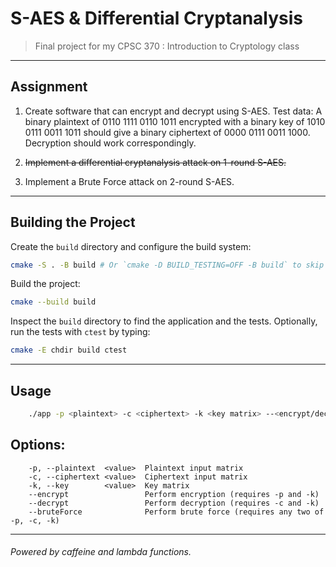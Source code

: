 # S-AES & Differential Cryptanalysis

> Final project for my CPSC 370 : Introduction to Cryptology class

---

## Assignment
1. Create software that can encrypt and decrypt using S-AES. Test data: A binary plaintext of 0110 1111 0110 1011 encrypted with a binary key of 1010 0111 0011 1011 should give a binary ciphertext of 0000 0111 0011 1000. Decryption should work correspondingly. 

2. ~~Implement a differential cryptanalysis attack on 1-round S-AES.~~
2. Implement a Brute Force attack on 2-round S-AES.

---

## Building the Project 
Create the `build` directory and configure the build system:
```bash
cmake -S . -B build # Or `cmake -D BUILD_TESTING=OFF -B build` to skip tests. 
```
Build the project:
```bash
cmake --build build
```
Inspect the `build` directory to find the application and the tests.
Optionally, run the tests with `ctest` by typing:
```bash
cmake -E chdir build ctest
```

---

## Usage

```bash
    ./app -p <plaintext> -c <ciphertext> -k <key matrix> --<encrypt/decrypt> --bruteForce
```

## Options:
        -p, --plaintext  <value>  Plaintext input matrix
        -c, --ciphertext <value>  Ciphertext input matrix
        -k, --key        <value>  Key matrix
        --encrypt                 Perform encryption (requires -p and -k)
        --decrypt                 Perform decryption (requires -c and -k)
        --bruteForce              Perform brute force (requires any two of -p, -c, -k)
---

###### Powered by caffeine and lambda functions.

